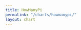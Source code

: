 ```yaml
---
title: HowManyPi
permalink: "/charts/howmanypi/"
layout: chart
---
```


<script src="//d3js.org/d3.v4.min.js"></script>
<script src="//cdn.rawgit.com/PMSI-AlignAlytics/dimple/master/dist/dimple.v2.3.0.min.js"></script>
<script src="/js/charts/howmanypi.js"></script>
